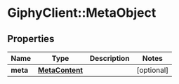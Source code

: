 # GiphyClient::MetaObject

## Properties
Name | Type | Description | Notes
------------ | ------------- | ------------- | -------------
**meta** | [**MetaContent**](MetaContent.md) |  | [optional] 


